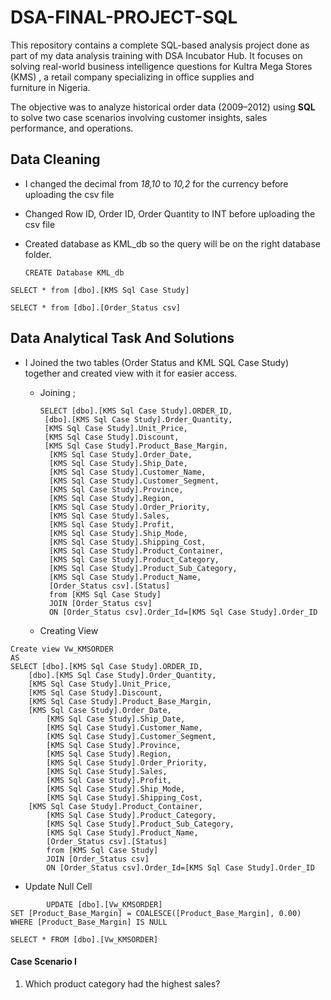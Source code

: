 # DSA-FINAL-PROJECT-SQL
This repository contains a complete SQL-based analysis project done as part of my data analysis training with DSA Incubator Hub. It focuses on solving real-world business intelligence questions for Kultra Mega Stores (KMS) , a retail company specializing in office supplies and furniture in Nigeria.

The objective was to analyze historical order data (2009–2012) using **SQL** to solve two case scenarios involving customer insights, sales performance, and operations.

## Data Cleaning
- I changed the decimal from *18,10* to *10,2* for the currency before uploading the csv file
- Changed Row ID, Order ID, Order Quantity to INT before uploading the csv file
- Created database as KML_db so the query will be on the right database folder.
  
  ```
  CREATE Database KML_db
  ```
  
```
SELECT * from [dbo].[KMS Sql Case Study]
```

```
SELECT * from [dbo].[Order_Status csv]
```

## Data Analytical Task And Solutions

- I Joined the two tables (Order Status and KML SQL Case Study) together and created view with it for easier access.
    - Joining ;
      ```
      SELECT [dbo].[KMS Sql Case Study].ORDER_ID,
       [dbo].[KMS Sql Case Study].Order_Quantity,
	   [KMS Sql Case Study].Unit_Price,
	   [KMS Sql Case Study].Discount,
	   [KMS Sql Case Study].Product_Base_Margin,
        [KMS Sql Case Study].Order_Date,
		[KMS Sql Case Study].Ship_Date,
		[KMS Sql Case Study].Customer_Name,
		[KMS Sql Case Study].Customer_Segment,
		[KMS Sql Case Study].Province,
		[KMS Sql Case Study].Region,
		[KMS Sql Case Study].Order_Priority,
		[KMS Sql Case Study].Sales,
		[KMS Sql Case Study].Profit,
		[KMS Sql Case Study].Ship_Mode,
		[KMS Sql Case Study].Shipping_Cost,
	    [KMS Sql Case Study].Product_Container,
		[KMS Sql Case Study].Product_Category,
		[KMS Sql Case Study].Product_Sub_Category,
		[KMS Sql Case Study].Product_Name,
		[Order_Status csv].[Status]
		from [KMS Sql Case Study]
		JOIN [Order_Status csv]
		ON [Order_Status csv].Order_Id=[KMS Sql Case Study].Order_ID
      ```
      
     - Creating View

```
Create view Vw_KMSORDER
AS
SELECT [dbo].[KMS Sql Case Study].ORDER_ID,
    [dbo].[KMS Sql Case Study].Order_Quantity,
    [KMS Sql Case Study].Unit_Price,
    [KMS Sql Case Study].Discount,
    [KMS Sql Case Study].Product_Base_Margin,
    [KMS Sql Case Study].Order_Date,
		[KMS Sql Case Study].Ship_Date,
		[KMS Sql Case Study].Customer_Name,
		[KMS Sql Case Study].Customer_Segment,
		[KMS Sql Case Study].Province,
		[KMS Sql Case Study].Region,
		[KMS Sql Case Study].Order_Priority,
		[KMS Sql Case Study].Sales,
		[KMS Sql Case Study].Profit,
		[KMS Sql Case Study].Ship_Mode,
		[KMS Sql Case Study].Shipping_Cost,
    [KMS Sql Case Study].Product_Container,
		[KMS Sql Case Study].Product_Category,
		[KMS Sql Case Study].Product_Sub_Category,
		[KMS Sql Case Study].Product_Name,
		[Order_Status csv].[Status]
		from [KMS Sql Case Study]
		JOIN [Order_Status csv]
		ON [Order_Status csv].Order_Id=[KMS Sql Case Study].Order_ID
```

  - Update Null Cell
    

```    
		UPDATE [dbo].[Vw_KMSORDER]
SET [Product_Base_Margin] = COALESCE([Product_Base_Margin], 0.00)
WHERE [Product_Base_Margin] IS NULL
```

```
SELECT * FROM [dbo].[Vw_KMSORDER]
```

    
#### **Case Scenario I**
1. Which product category had the highest sales?

   
